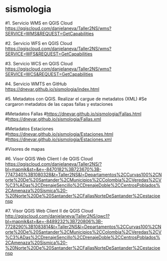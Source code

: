 # sismologia

#1. Servicio WMS en QGIS Cloud https://qgiscloud.com/danielaneva/Taller2NS/wms?SERVICE=WMS&REQUEST=GetCapabilities

#2. Servicio WFS en QGIS Cloud https://qgiscloud.com/danielaneva/Taller2NS/wms?SERVICE=WFS&REQUEST=GetCapabilities 

#3. Servicio WCS en QGIS Cloud https://qgiscloud.com/danielaneva/Taller2NS/wms?SERVICE=WCS&REQUEST=GetCapabilities

#4. Servicio WMTS en GitHub https://dnevar.github.io/sismologia/index.html


#5. Metadatos con QGIS. Realizar  el cargue de metadatos  (XML)
#Se cargaron metadatos de las capas fallas y estaciones

#Metadatos Fallas
#https://dnevar.github.io/sismologia/Fallas.html
#https://dnevar.github.io/sismologia/Fallas.xml

#Metadatos Estaciones
#https://dnevar.github.io/sismologia/Estaciones.html
#https://dnevar.github.io/sismologia/Estaciones.xml

#Visores de mapas

#6. Visor QGIS Web Client I de QGIS Cloud https://qgiscloud.com/danielaneva/Taller2NS/?bl=mapnik&st=&e=-8470182%3B723670%3B-7747340%3B1080328&t=Taller2NS&l=Departamentos%2CCurvas100%2CNorte%20De%20Santander%2CMunicipios%2CColombia%2CVeredas%2CV%C3%ADas%2CDrenajeSencillo%2CDrenajeDoble%2CCentrosPoblados%2CAmenaza%20Sismica%20-%20Norte%20De%20Santander%2CFallasNorteDeSantander%2Cestacioensp

#7. Visor QGIS Web Client II de QGIS Cloud http://qgiscloud.com/danielaneva/Taller2NS/qwc1?bl=mapnik&st=&e=-8489232%3B720806%3B-7728290%3B1083814&t=Taller2NS&l=Departamentos%2CCurvas100%2CNorte%20De%20Santander%2CMunicipios%2CColombia%2CVeredas%2CV%C3%ADas%2CDrenajeSencillo%2CDrenajeDoble%2CCentrosPoblados%2CAmenaza%20Sismica%20-%20Norte%20De%20Santander%2CFallasNorteDeSantander%2Cestacioensp




